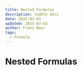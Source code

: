 ```yaml
---
title: Nested Formulas
description: toddle docs
date: 2025-03-03
updated: 2025-03-03
author: Franz Baur
tags: 
  - Formula
---
```


# Nested Formulas